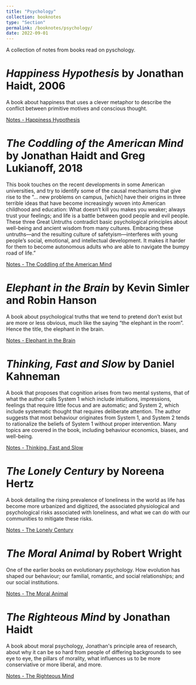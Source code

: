 ```yaml
---
title: "Psychology"
collection: booknotes
type: "Section"
permalink: /booknotes/psychology/
date: 2022-09-01
---
```


A collection of notes from books read on pyschology.

# *Happiness Hypothesis* by Jonathan Haidt, 2006
A book about happiness that uses a clever metaphor to describe the conflict between primitive motives and conscious thought.

[Notes - Happiness Hypothesis](https://john-lyne.github.io/booknotes/psychology/happiness_hypothesis)


# *The Coddling of the American Mind* by Jonathan Haidt and Greg Lukianoff, 2018
This book touches on the recent developments in some American universities, and try to identify some of the causal mechanisms that give rise to the “… new problems on campus, [which] have their origins in three terrible ideas that have become increasingly woven into American childhood and education: What doesn’t kill you makes you weaker; always trust your feelings; and life is a battle between good people and evil people. These three Great Untruths contradict basic psychological principles about well-being and ancient wisdom from many cultures.  Embracing these untruths—and the resulting culture of safetyism—interferes with young people’s social, emotional, and intellectual development. It makes it harder for them to become autonomous adults who are able to navigate the bumpy road of life.”

[Notes - The Coddling of the American Mind](https://john-lyne.github.io/booknotes/psychology/coddling)

# *Elephant in the Brain* by Kevin Simler and Robin Hanson
A book about psychological truths that we tend to pretend don’t exist but are more or less obvious, much like the saying “the elephant in the room”. Hence the title, the elephant in the brain.

[Notes - Elephant in the Brain](https://john-lyne.github.io/booknotes/psychology/elephant)

# *Thinking, Fast and Slow* by Daniel Kahneman
A book that proposes that cognition arises from two mental systems, that of what the author calls System 1 which include intuitions, impressions, feelings that require little focus and are automatic; and System 2, which include systematic thought that requires deliberate attention. The author suggests that most behaviour originates from System 1, and System 2 tends to rationalize the beliefs of System 1 without proper intervention. Many topics are covered in the book, including behaviour economics, biases, and well-being.

[Notes - Thinking, Fast and Slow](https://john-lyne.github.io/booknotes/psychology/fast_slow)


# *The Lonely Century* by Noreena Hertz
A book detailing the rising prevalence of loneliness in the world as life has become more urbanized and digitized, the associated physiological and psychological risks associated with loneliness, and what we can do with our communities to mitigate these risks.

[Notes - The Lonely Century](https://john-lyne.github.io/booknotes/psychology/lonely)

# *The Moral Animal* by Robert Wright
One of the earlier books on evolutionary psychology. How evolution has shaped our behaviour; our familial, romantic, and social relationships; and our social institutions.

[Notes - The Moral Animal](https://john-lyne.github.io//booknotes/psychology/moral_animal)

# *The Righteous Mind* by Jonathan Haidt
A book about moral psychology, Jonathan's principle area of research, about why it can be so hard from people of differing backgrounds to see eye to eye, the pillars of morality, what influences us to be more conserviative or more liberal, and more.

[Notes - The Righteous Mind](https://john-lyne.github.io//booknotes/psychology/righteous)
